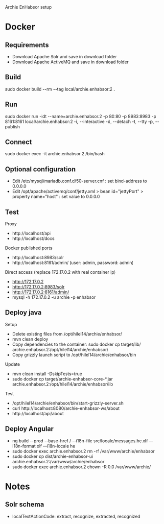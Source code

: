 Archie EnHabsor setup

# Docker

## Requirements
* Download Apache Solr and save in download folder
* Download Apache ActiveMQ and save in download folder

## Build
sudo docker build --rm --tag local/archie.enhabsor:2 .

## Run
sudo docker run -idt --name=archie.enhabsor.2 -p 80:80 -p 8983:8983 -p 8161:8161 local/archie.enhabsor:2
-i, --interactive 
-d, --detach 
-t, --tty 
-p, --publish

## Connect
sudo docker exec -it archie.enhabsor.2 /bin/bash

## Optional configuration
* Edit /etc/mysql/mariadb.conf.d/50-server.cnf : set bind-address to 0.0.0.0
* Edit /opt/apache/activemq/conf/jetty.xml > bean id="jettyPort" >  property name="host" : set value to 0.0.0.0

## Test

Proxy
* http://localhost/api
* http://localhost/docs

Docker published ports
* http://localhost:8983/solr
* http://localhost:8161/admin/ (user: admin, password: admin)

Direct access (replace 172.17.0.2 with real container ip)
* http://172.17.0.2
* http://172.17.0.2:8983/solr
* http://172.17.0.2:8161/admin/
* mysql -h 172.17.0.2 -u archie -p enhabsor

## Deploy java

Setup

* Delete existing files from /opt/hilel14/archie/enhabsor/
* mvn clean deploy
* Copy dependencies to the container:
  sudo docker cp target/lib/ archie.enhabsor.2:/opt/hilel14/archie/enhabsor/
* Copy grizzly launch script to /opt/hilel14/archie/enhabsor/bin

Update

* mvn clean install -DskipTests=true
* sudo docker cp target/archie-enhabsor-core-*.jar archie.enhabsor.2:/opt/hilel14/archie/enhabsor/lib

Test

* /opt/hilel14/archie/enhabsor/bin/start-grizzly-server.sh
* curl http://localhost:8080/archie-enhabsor-ws/about
* http://localhost/api/about

## Deploy Angular
* ng build --prod --base-href / --i18n-file src/locale/messages.he.xlf --i18n-format xlf --i18n-locale he
* sudo docker exec archie.enhabsor.2 rm -rf /var/www/archie/enhabsor
* sudo docker cp dist/archie-enhabsor-ui archie.enhabsor.2:/var/www/archie/enhabsor
* sudo docker exec archie.enhabsor.2 chown -R 0.0 /var/www/archie/

# Notes

## Solr schema
* localTextActionCode: extract, recognize, extracted, recognized
